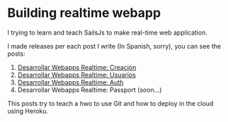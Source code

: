 # Building realtime webapp
I trying to learn and teach SailsJs to make real-time web application.

I made releases per each post I write (In Spanish, sorry), you can see the posts:

1. [Desarrollar Webapps Realtime: Creación](http://jorgecasar.github.io/blog/desarrollar-webapps-realtime-creacion/)
2. [Desarrollar Webapps Realtime: Usuarios](http://jorgecasar.github.io/blog/desarrollar-webapps-realtime-usuarios/)
3. [Desarrollar Webapps Realtime: Auth](http://jorgecasar.github.io/blog/desarrollar-webapps-realtime-auth/)
4. Desarrollar Webapps Realtime: Passport (soon...)

This posts try to teach a hwo to use Git and how to deploy in the cloud using Heroku.
